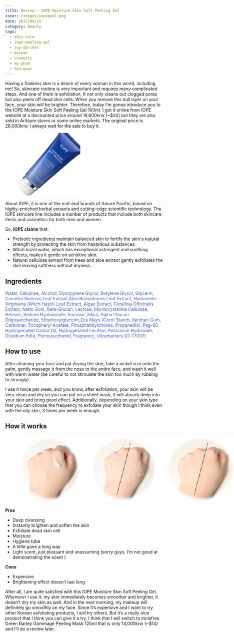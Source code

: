 ```yaml
---
title: Review - IOPE Moisture Skin Soft Peeling Gel
cover: /images/iopepeel.png
date: 2017/04/21
category: Beauty
tags:
  - skin-care
  - iope-peeling-gel
  - tay-da-chet
  - korean
  - cosmetic
  - my-pham
  - han-quoc
---
```


Having a flawless skin is a desire of every woman in this world, including me! So, skincare routine is very important and requires many complicated steps. And one of them is exfoliation. It not only cleans out clogged pores but also peels off dead skin cells. When you remove this dull layer on your face, your skin will be brighter. Therefore, today I’m gonna introduce you to the IOPE Moisture Skin Soft Peeling Gel 100ml. I got it online from IOPE website at a discounted price around 19,600krw (~$20) but they are also sold in Aritaum stores or some online markets. The original price is 28,000krw. I always wait for the sale to buy it.


<figure style="width: 200px" class="align-center">
  <img src="./iopepeeling-1.png" alt="">
  <figcaption></figcaption>
</figure>

About IOPE, it is one of the mid-end brands of Amore Pacific, based on highly-enriched herbal extracts and cutting-edge scientific technology. The IOPE skincare line includes a number of products that include both skincare items and cosmetics for both men and women.


So, **IOPE claims** that:

  * Prebiotic ingredients maintain balanced skin to fortify the skin's natural strength by protecting the skin from hazardous substances.
  * Witch hazel water, which has exceptional astringent and soothing effects, makes it gentle on sensitive skin.
  * Natural cellulose extract from trees and aloe extract gently exfoliates the skin leaving softness without dryness.


## Ingredients

<span style="color:royalblue"> Water, Cellulose, Alcohol, Dipropylene Glycol, Butylene Glycol, Glycerin, Camellia Sinensis Leaf Extract,Aloe Barbadensis Leaf Extract, Hamamelis Virginiana (Witch Hazel) Leaf Extract, Algae Extract, Corallina Officinalis Extract, Natto Gum, Beta-Glucan, Lactose, Microcrystalline Cellulose, Betaine, Sodium Hyaluronate, Sucrose, Silica, Alpha-Glucan Oligosaccharide, Ethylhexylglycerin,Zea Mays (Corn) Starch, Xanthan Gum, Carbomer, Tocopheryl Acetate, Phosphatidylcholine, Propanediol, Peg-60 Hydrogenated Castor Oil, Hydrogenated Lecithin, Potassium Hydroxide, Disodium Edta, Phenoxyethanol, Fragrance, Ultramarines (Ci 77007) </span>


## How to use

After cleaning your face and pat drying the skin, take a nickel size onto the palm, gently massage it from the nose to the entire face, and wash it well with warm water (be careful to not stimulate the skin too much by rubbing to strongly).


I use it twice per week, and you know, after exfoliation, your skin will be very clean and dry so you can put on a sheet mask, it will absorb deep into your skin and bring good effect. Additionally, depending on your skin type that you can choose the frequency to exfoliate your skin though I think even with the oily skin, 3 times per week is enough.


## How it works

<figure style="width: 700px" class="align-center">
  <img src="./iopepeeling-2.png" alt="">
  <figcaption></figcaption>
</figure>

**Pros**
  * Deep cleansing
  * Instantly brighten and soften the skin
  * Exfoliate dead skin cell
  * Moisture
  * Hygiene tube
  * A little goes a long way
  * Light scent, just pleasant and unassuming (sorry guys, I’m not good at demonstrating the scent )

**Cons**
  * Expensive
  * Brightening effect doesn’t last long

After all, I am quite satisfied with this IOPE Moisture Skin Soft Peeling Gel. Whenever I use it, my skin immediately becomes smoother and brighter, it doesn’t dry my skin as well. And in the next morning, my makeup will definitely go smoothly on my face. Since it’s expensive and I want to try other Korean exfoliating products, I will try others. But it’s a really nice product that I think you can give it a try. I think that I will switch to Innisfree Green Barley Gommage Peeling Mask 120ml that is only 14,000krw (~$14) and I’ll do a review later.
